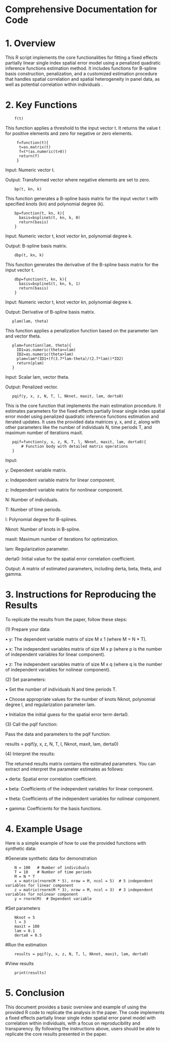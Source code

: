 # Comprehensive Documentation for Code

# 1. Overview

This R script implements the core functionalities for fitting a fixed effects partially linear single index spatial error model using a penalized quadratic inference functions estimation method. It includes functions for B-spline basis construction, penalization, and a customized estimation procedure that handles spatial correlation and spatial heterogeneity in panel data, as well as potential correlation within individuals .

# 2. Key Functions

        f(t)
This function applies a threshold to the input vector t. It returns the value t for positive elements and zero for negative or zero elements.

         f=function(t){ 
	      t=as.matrix(t)
          f=t*(as.numeric(t>0))
          return(f)
         }
	 
Input: Numeric vector t.

Output: Transformed vector where negative elements are set to zero.

        bp(t, kn, k)
This function generates a B-spline basis matrix for the input vector t with specified knots (kn) and polynomial degree (k).

        bp=function(t, kn, k){
          basis=bsplineS(t, kn, k, 0)
          return(basis)
        }
	
Input: Numeric vector t, knot vector kn, polynomial degree k.

Output: B-spline basis matrix.

        dbp(t, kn, k)
This function generates the derivative of the B-spline basis matrix for the input vector t.

        dbp=function(t, kn, k){
          basis=bsplineS(t, kn, k, 1)
          return(basis)
        }

Input: Numeric vector t, knot vector kn, polynomial degree k.

Output: Derivative of B-spline basis matrix.

       plam(lam, theta)
This function applies a penalization function based on the parameter lam and vector theta.

       plam=function(lam, theta){
         ID1=as.numeric(theta<=lam)
         ID2=as.numeric(theta>lam)
         plam=lam*(ID1+(f(3.7*lam-theta)/(2.7*lam))*ID2)
         return(plam)
       }

Input: Scalar lam, vector theta.

Output: Penalized vector.

       pqif(y, x, z, N, T, l, Nknot, maxit, lam, derta0)
This is the core function that implements the main estimation procedure. It estimates parameters for the fixed effects partially linear single index spatial error model using  penalized quadratic inference functions estimation and iterated updates. It uses the provided data matrices y, x, and z, along with other parameters like the number of individuals N, time periods T, and maximum number of iterations maxit.

       pqif=function(y, x, z, N, T, l, Nknot, maxit, lam, derta0){
           # Function body with detailed matrix operations
       }

Input:

y: Dependent variable matrix.
	 
x: Independent variable matrix for linear component.
	 
z: Independent variable matrix for nonlinear component.
	 
N: Number of individuals.
	 
T: Number of time periods.
	 
l: Polynomial degree for B-splines.
	 
Nknot: Number of knots in B-spline.
	 
maxit: Maximum number of iterations for optimization.
	 
lam: Regularization parameter.
	 
derta0: Initial value for the spatial error correlation coefficient.
	 
Output: A matrix of estimated parameters, including derta, beta, theta, and gamma.

# 3. Instructions for Reproducing the Results

To replicate the results from the paper, follow these steps:

(1) Prepare your data:

•	y: The dependent variable matrix of size M x 1 (where M = N * T).

•	x: The independent variables matrix of size M x p (where p is the number of independent variables for linear component).

•	z: The independent variables matrix of size M x q (where q is the number of independent variables for nolinear component).

(2) Set parameters:

•	Set the number of individuals N and time periods T.

•	Choose appropriate values for the number of knots Nknot, polynomial degree l, and regularization parameter lam.

•	Initialize the initial guess for the spatial error term derta0.

(3) Call the pqif function:

Pass the data and parameters to the pqif function:

results = pqif(y, x, z, N, T, l, Nknot, maxit, lam, derta0)

(4) Interpret the results:

The returned results matrix contains the estimated parameters. You can extract and interpret the parameter estimates as follows:

•	derta: Spatial error correlation coefficient.

•	beta: Coefficients of the independent variables for linear component.

•	theta: Coefficients of the independent variables for nolinear component.

•	gamma: Coefficients for the basis functions.

# 4. Example Usage

Here is a simple example of how to use the provided functions with synthetic data:

#Generate synthetic data for demonstration

        N = 100   # Number of individuals
        T = 10    # Number of time periods
        M = N * T
        x = matrix(rnorm(M * 5), nrow = M, ncol = 5)  # 5 independent variables for linear component
        z = matrix(rnorm(M * 3), nrow = M, ncol = 3)  # 3 independent variables for nolinear component
        y = rnorm(M)  # Dependent variable

#Set parameters

        Nknot = 5
        l = 3
        maxit = 100
        lam = 0.1
        derta0 = 0.5

#Run the estimation

        results = pqif(y, x, z, N, T, l, Nknot, maxit, lam, derta0)

#View results

        print(results)

# 5. Conclusion

This document provides a basic overview and example of using the provided R code to replicate the analysis in the paper. The code implements a fixed effects partially linear single index spatial error panel model with correlation within individuals, with a focus on reproducibility and transparency. By following the instructions above, users should be able to replicate the core results presented in the paper.

